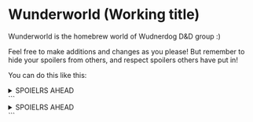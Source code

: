 # Wunderworld (Working title)

Wunderworld is the homebrew world of Wudnerdog D&D group :)

Feel free to make additions and changes as you please! But remember to hide
your spoilers from others, and respect spoilers others have put in!

You can do this like this:</br>
<details>
<summary>SPOIELRS AHEAD</summary>
Spoiler text goes here
</details>
```
<details>
<summary>SPOIELRS AHEAD</summary>
Spoiler text goes here
</details>
```
